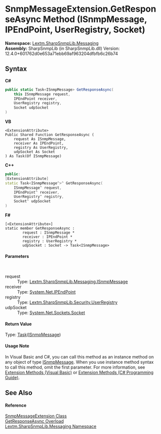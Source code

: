 # SnmpMessageExtension.GetResponseAsync Method (ISnmpMessage, IPEndPoint, UserRegistry, Socket)
 

**Namespace:**&nbsp;<a href="N_Lextm_SharpSnmpLib_Messaging">Lextm.SharpSnmpLib.Messaging</a><br />**Assembly:**&nbsp;SharpSnmpLib (in SharpSnmpLib.dll) Version: 12.4.0+601762d0e653a71ebb69af963204dfbfb6c26b74

## Syntax

**C#**<br />
``` C#
public static Task<ISnmpMessage> GetResponseAsync(
	this ISnmpMessage request,
	IPEndPoint receiver,
	UserRegistry registry,
	Socket udpSocket
)
```

**VB**<br />
``` VB
<ExtensionAttribute>
Public Shared Function GetResponseAsync ( 
	request As ISnmpMessage,
	receiver As IPEndPoint,
	registry As UserRegistry,
	udpSocket As Socket
) As Task(Of ISnmpMessage)
```

**C++**<br />
``` C++
public:
[ExtensionAttribute]
static Task<ISnmpMessage^>^ GetResponseAsync(
	ISnmpMessage^ request, 
	IPEndPoint^ receiver, 
	UserRegistry^ registry, 
	Socket^ udpSocket
)
```

**F#**<br />
``` F#
[<ExtensionAttribute>]
static member GetResponseAsync : 
        request : ISnmpMessage * 
        receiver : IPEndPoint * 
        registry : UserRegistry * 
        udpSocket : Socket -> Task<ISnmpMessage> 

```


#### Parameters
&nbsp;<dl><dt>request</dt><dd>Type: <a href="T_Lextm_SharpSnmpLib_Messaging_ISnmpMessage">Lextm.SharpSnmpLib.Messaging.ISnmpMessage</a><br /></dd><dt>receiver</dt><dd>Type: <a href="https://docs.microsoft.com/dotnet/api/system.net.ipendpoint" target="_blank" rel="noopener noreferrer">System.Net.IPEndPoint</a><br /></dd><dt>registry</dt><dd>Type: <a href="T_Lextm_SharpSnmpLib_Security_UserRegistry">Lextm.SharpSnmpLib.Security.UserRegistry</a><br /></dd><dt>udpSocket</dt><dd>Type: <a href="https://docs.microsoft.com/dotnet/api/system.net.sockets.socket" target="_blank" rel="noopener noreferrer">System.Net.Sockets.Socket</a><br /></dd></dl>

#### Return Value
Type: <a href="https://docs.microsoft.com/dotnet/api/system.threading.tasks.task-1" target="_blank" rel="noopener noreferrer">Task</a>(<a href="T_Lextm_SharpSnmpLib_Messaging_ISnmpMessage">ISnmpMessage</a>)

#### Usage Note
In Visual Basic and C#, you can call this method as an instance method on any object of type <a href="T_Lextm_SharpSnmpLib_Messaging_ISnmpMessage">ISnmpMessage</a>. When you use instance method syntax to call this method, omit the first parameter. For more information, see <a href="https://docs.microsoft.com/dotnet/visual-basic/programming-guide/language-features/procedures/extension-methods" target="_blank" rel="noopener noreferrer">Extension Methods (Visual Basic)</a> or <a href="https://docs.microsoft.com/dotnet/csharp/programming-guide/classes-and-structs/extension-methods" target="_blank" rel="noopener noreferrer">Extension Methods (C# Programming Guide)</a>.

## See Also


#### Reference
<a href="T_Lextm_SharpSnmpLib_Messaging_SnmpMessageExtension">SnmpMessageExtension Class</a><br /><a href="Overload_Lextm_SharpSnmpLib_Messaging_SnmpMessageExtension_GetResponseAsync">GetResponseAsync Overload</a><br /><a href="N_Lextm_SharpSnmpLib_Messaging">Lextm.SharpSnmpLib.Messaging Namespace</a><br />